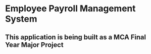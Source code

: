 # Employee Payroll Management System

## This application is being built as a MCA Final Year Major Project
